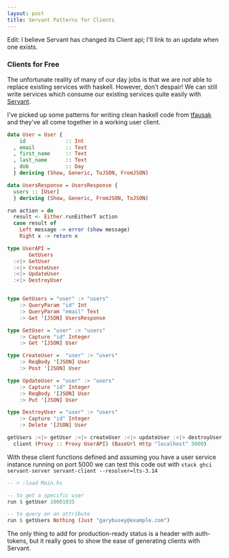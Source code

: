 ```yaml
---
layout: post
title: Servant Patterns for Clients
---
```


Edit: I believe Servant has changed its Client api; I'll link to an update when
one exists.

### Clients for Free

The unfortunate reality of many of our day jobs is that we are _not_ able to
replace existing services with haskell. However, don't despair! We can still
write services which consume our existing services quite easily with
[Servant](https://github.com/haskell-servant/servant).

I've picked up some patterns for writing clean haskell code from
[tfausak](https://github.com/tfausak/factory) and they've all come together in
a working user client. 


``` haskell
data User = User {
    id             :: Int
  , email          :: Text
  , first_name     :: Text
  , last_name      :: Text
  , dob            :: Day
  } deriving (Show, Generic, ToJSON, FromJSON)

data UsersResponse = UsersResponse {
  users :: [User]
  } deriving (Show, Generic, FromJSON, ToJSON)

run action = do
  result <- Either.runEitherT action
  case result of
    Left message -> error (show message)
    Right x -> return x

type UserAPI =
       GetUsers
  :<|> GetUser
  :<|> CreateUser
  :<|> UpdateUser
  :<|> DestroyUser


type GetUsers = "user" :> "users"
    :> QueryParam "id" Int
    :> QueryParam "email" Text
    :> Get '[JSON] UsersResponse

type GetUser = "user" :> "users"
    :> Capture "id" Integer
    :> Get '[JSON] User

type CreateUser =  "user" :> "users"
    :> ReqBody '[JSON] User
    :> Post '[JSON] User

type UpdateUser = "user" :> "users"
    :> Capture "id" Integer
    :> ReqBody '[JSON] User
    :> Put '[JSON] User

type DestroyUser = "user" :> "users"
    :> Capture "id" Integer
    :> Delete '[JSON] User

getUsers :<|> getUser :<|> createUser :<|> updateUser :<|> destroyUser =
  client (Proxy :: Proxy UserAPI) (BaseUrl Http "localhost" 5000)

```


With these client functions defined and assuming you have a user service instance running on port 5000
we can test this code out with `stack ghci servant-server servant-client --resolver=lts-3.14`

``` haskell
-- > :load Main.hs

-- to get a specific user
run $ getUser 10001035

-- to query on an attribute
run $ getUsers Nothing (Just "garybusey@example.com")

```

The only thing to add for production-ready status is a header with auth-tokens,
but it really goes to show the ease of generating clients with Servant.
